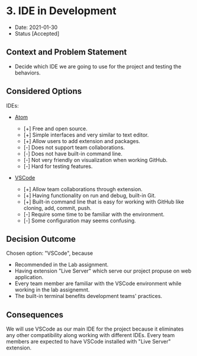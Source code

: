 # 3. IDE in Development

* Date: 2021-01-30 
* Status [Accepted]

## Context and Problem Statement

* Decide which IDE we are going to use for the project and testing the behaviors.

## Considered Options

IDEs:
* [Atom](https://atom.io/) 
  * [+] Free and open source.
  * [+] Simple interfaces and very similar to text editor.
  * [+] Allow users to add extension and packages.
  * [-] Does not support team collaborations.
  * [-] Does not have built-in command line.
  * [-] Not very friendly on visualization when working GitHub.
  * [-] Hard for testing features.
  
* [VSCode](https://code.visualstudio.com/)
  * [+] Allow team collaborations through extension.
  * [+] Having functionality on run and debug, built-in Git.
  * [+] Built-in command line that is easy for working with GitHub like cloning, add, commit, push.
  * [-] Require some time to be familiar with the environment.
  * [-] Some configuration may seems confusing.
  
  
## Decision Outcome

Chosen option: "VSCode", because
* Recommended in the Lab assignment. 
* Having extension "Live Server" which serve our project propuse on web application.
* Every team member are familiar with the VSCode environment while working in the lab assignemnt.
* The built-in terminal benefits development teams' practices. 


## Consequences
We will use VSCode as our main IDE for the project because it eliminates any other compatibility along working with different IDEs. 
Every team members are expected to have VSCode installed with "Live Server" extension.
